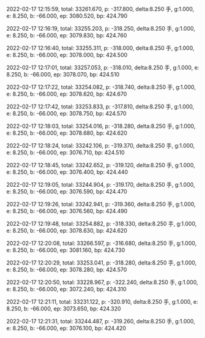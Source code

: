 2022-02-17 12:15:59, total: 33261.670, p: -317.800, delta:8.250 手, g:1.000, e: 8.250, b: -66.000, ep: 3080.520, bp: 424.790

2022-02-17 12:16:19, total: 33255.203, p: -318.250, delta:8.250 手, g:1.000, e: 8.250, b: -66.000, ep: 3079.830, bp: 424.760

2022-02-17 12:16:40, total: 33255.311, p: -318.000, delta:8.250 手, g:1.000, e: 8.250, b: -66.000, ep: 3078.000, bp: 424.500

2022-02-17 12:17:01, total: 33257.053, p: -318.010, delta:8.250 手, g:1.000, e: 8.250, b: -66.000, ep: 3078.070, bp: 424.510

2022-02-17 12:17:22, total: 33254.082, p: -318.740, delta:8.250 手, g:1.000, e: 8.250, b: -66.000, ep: 3078.620, bp: 424.670

2022-02-17 12:17:42, total: 33253.833, p: -317.810, delta:8.250 手, g:1.000, e: 8.250, b: -66.000, ep: 3078.750, bp: 424.570

2022-02-17 12:18:03, total: 33254.016, p: -318.280, delta:8.250 手, g:1.000, e: 8.250, b: -66.000, ep: 3078.680, bp: 424.620

2022-02-17 12:18:24, total: 33242.106, p: -319.370, delta:8.250 手, g:1.000, e: 8.250, b: -66.000, ep: 3076.710, bp: 424.510

2022-02-17 12:18:45, total: 33242.652, p: -319.120, delta:8.250 手, g:1.000, e: 8.250, b: -66.000, ep: 3076.400, bp: 424.440

2022-02-17 12:19:05, total: 33244.904, p: -319.170, delta:8.250 手, g:1.000, e: 8.250, b: -66.000, ep: 3076.590, bp: 424.470

2022-02-17 12:19:26, total: 33242.941, p: -319.360, delta:8.250 手, g:1.000, e: 8.250, b: -66.000, ep: 3076.560, bp: 424.490

2022-02-17 12:19:48, total: 33254.882, p: -318.330, delta:8.250 手, g:1.000, e: 8.250, b: -66.000, ep: 3078.630, bp: 424.620

2022-02-17 12:20:08, total: 33266.597, p: -316.680, delta:8.250 手, g:1.000, e: 8.250, b: -66.000, ep: 3081.160, bp: 424.730

2022-02-17 12:20:29, total: 33253.041, p: -318.280, delta:8.250 手, g:1.000, e: 8.250, b: -66.000, ep: 3078.280, bp: 424.570

2022-02-17 12:20:50, total: 33228.967, p: -322.240, delta:8.250 手, g:1.000, e: 8.250, b: -66.000, ep: 3072.240, bp: 424.310

2022-02-17 12:21:11, total: 33231.122, p: -320.910, delta:8.250 手, g:1.000, e: 8.250, b: -66.000, ep: 3073.650, bp: 424.320

2022-02-17 12:21:31, total: 33244.487, p: -319.260, delta:8.250 手, g:1.000, e: 8.250, b: -66.000, ep: 3076.100, bp: 424.420